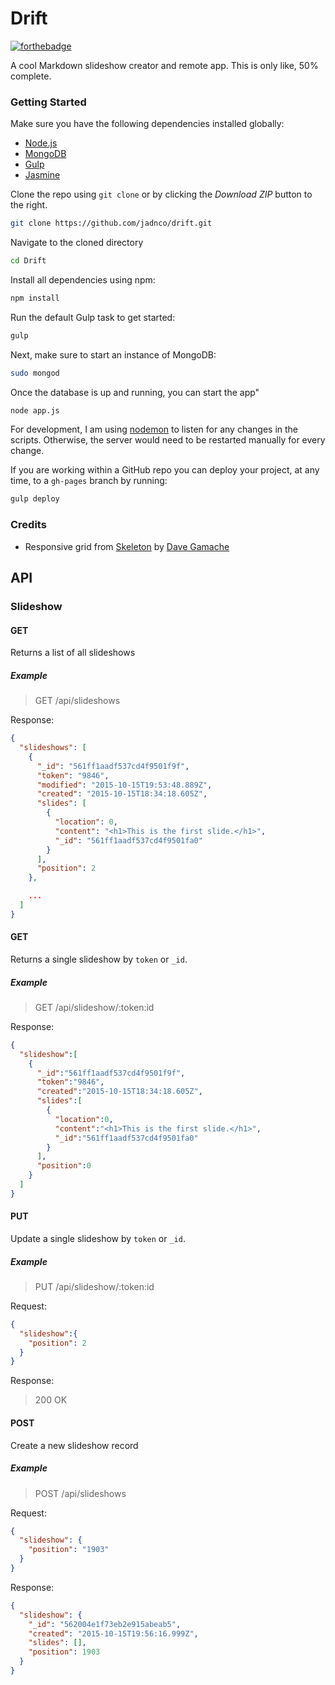 # Drift

[![forthebadge](http://forthebadge.com/images/badges/certified-snoop-lion.svg)](http://forthebadge.com)

A cool Markdown slideshow creator and remote app. This is only like, 50% complete.

### Getting Started

Make sure you have the following dependencies installed globally:
  - [Node.js](https://nodejs.org/en/)
  - [MongoDB](https://www.mongodb.org)
  - [Gulp](http://gulpjs.com)
  - [Jasmine](https://github.com/jasmine/jasmine)

Clone the repo using `git clone` or by clicking the *Download ZIP* button to the right.

```sh
git clone https://github.com/jadnco/drift.git
```

Navigate to the cloned directory

```sh
cd Drift
```

Install all dependencies using npm:

```sh
npm install
```

Run the default Gulp task to get started:

```sh
gulp
```

Next, make sure to start an instance of MongoDB:

```sh
sudo mongod
```

Once the database is up and running, you can start the app"

```sh
node app.js
```

For development, I am using [nodemon](http://nodemon.io) to listen for any changes in the scripts. Otherwise, the server would need to be restarted manually for every change.

If you are working within a GitHub repo you can deploy your project, at any time, to a `gh-pages` branch by running:

```sh
gulp deploy
```

### Credits

- Responsive grid from [Skeleton](http://getskeleton.com) by [Dave Gamache](https://github.com/dhg)

## API

### Slideshow

#### GET

Returns a list of all slideshows

##### Example

> GET /api/slideshows
  
Response:

```json
{
  "slideshows": [
    {
      "_id": "561ff1aadf537cd4f9501f9f",
      "token": "9846",
      "modified": "2015-10-15T19:53:48.889Z",
      "created": "2015-10-15T18:34:18.605Z",
      "slides": [
        {
          "location": 0,
          "content": "<h1>This is the first slide.</h1>",
          "_id": "561ff1aadf537cd4f9501fa0"
        }
      ],
      "position": 2
    },

    ...
  ]
}
```


#### GET

Returns a single slideshow by `token` or `_id`.

##### Example

> GET /api/slideshow/:token:id
  
Response:

```json
{
  "slideshow":[
    {
      "_id":"561ff1aadf537cd4f9501f9f",
      "token":"9846",
      "created":"2015-10-15T18:34:18.605Z",
      "slides":[
        {
          "location":0,
          "content":"<h1>This is the first slide.</h1>",
          "_id":"561ff1aadf537cd4f9501fa0"
        }
      ],
      "position":0
    }
  ]
}
```

#### PUT

Update a single slideshow by `token` or `_id`.

##### Example

> PUT /api/slideshow/:token:id
  
Request:

```json
{
  "slideshow":{
    "position": 2
  }
}
```

Response:

> 200 OK


#### POST

Create a new slideshow record

##### Example

> POST /api/slideshows

Request:

```json
{
  "slideshow": {
    "position": "1903"
  }
}
```

Response:

```json
{
  "slideshow": {
    "_id": "562004e1f73eb2e915abeab5",
    "created": "2015-10-15T19:56:16.999Z",
    "slides": [],
    "position": 1903
  }
}
```